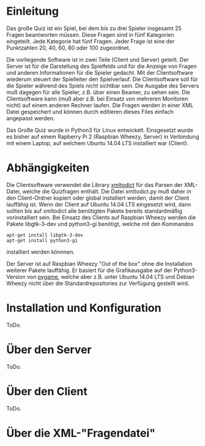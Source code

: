 # Einleitung

Das große Quiz ist ein Spiel, bei dem bis zu drei Spieler insgesamt 25 Fragen beantworten müssen. Diese Fragen sind in fünf Kategorien eingeteilt. Jede Kategorie hat fünf Fragen. Jeder Frage ist eine der Punktzahlen 20, 40, 60, 80 oder 100 zugeordnet.

Die vorliegende Software ist in zwei Teile (Client und Server) geteilt. Der Server ist für die Darstellung des Spielfelds und für die Anzeige von Fragen und anderen Informationen für die Spieler gedacht. Mit der Clientsoftware wiederum steuert der Spielleiter den Spielverlauf. Die Clientsoftware soll für die Spieler während des Spiels nicht sichtbar sein. Die Ausgabe des Servers muß dagegen für alle Spieler, z.B. über einen Beamer, zu sehen sein. Die Clientsoftware kann (muß aber z.B. bei Einsatz von mehreren Monitoren nicht) auf einem anderen Rechner laufen. Die Fragen werden in einer XML Datei gespeichert und können durch editieren dieses Files einfach angepasst werden.

Das Große Quiz wurde in Python3 für Linux entwickelt. Einsgesetzt wurde es bisher auf einem Rapberry Pi 2 (Raspbian Wheezy, Server) in Verbindung mit einem Laptop, auf welchem Ubuntu 14.04 LTS installiert war (Client). 

# Abhängigkeiten

Die Clientsoftware verwendet die Library [xmltodict](https://github.com/martinblech/xmltodict) für das Parsen der XML-Datei, welche die Quizfragen enthält. Die Datei xmltodict.py muß daher in den Client-Ordner kopiert oder global installiert werden, damit der Client lauffähig ist. Wenn der Client auf Ubuntu 14.04 LTS eingesetzt wird, dann sollten bis auf xmltodict alle benötigten Pakete bereits standardmäßig vorinstalliert sein. Bei Einsatz des Clients auf Raspbian Wheezy werden die Pakete libgtk-3-dev und python3-gi benötigt, welche mit den Kommandos

    apt-get install libgtk-3-dev
    apt-get install python3-gi
  
installiert werden könnnen.

Der Server ist auf Raspbian Wheezy "Out of the box" ohne die Installation weiterer Pakete lauffähig. Er basiert für die Grafikausgabe auf der Python3-Version von [pygame](http://pygame.org/news.html), welche aber z.B. unter Ubuntu 14.04 LTS und Debian Wheezy nicht über die Standardrepositories zur Verfügung gestellt wird.

# Installation und Konfiguration

ToDo.

# Über den Server

ToDo.

# Über den Client

ToDo.

# Über die XML-"Fragendatei"
